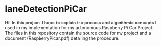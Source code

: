 # laneDetectionPiCar

Hi! In this project, I hope to explain the process and algorithmic concepts I used in my implementation for my autonomous Raspberry Pi Car Project. The files in this repository contain the source code for my project and a document (RaspberryPicar.pdf) detailing the procedure. 
